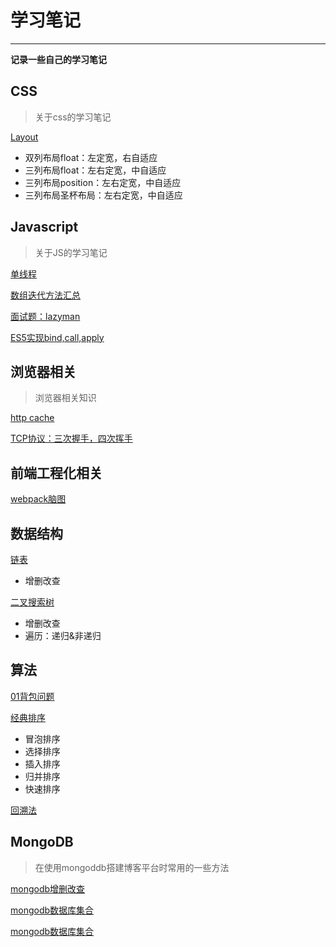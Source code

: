 # 学习笔记

---

**记录一些自己的学习笔记**

## CSS

> 关于css的学习笔记

[Layout](https://github.com/buynao/notes/blob/master/css/layout/style.css)
- 双列布局float：左定宽，右自适应
- 三列布局float：左右定宽，中自适应
- 三列布局position：左右定宽，中自适应
- 三列布局圣杯布局：左右定宽，中自适应

## Javascript

> 关于JS的学习笔记

[单线程](https://github.com/buynao/notes/blob/master/javascript/singleThreaded.md)

[数组迭代方法汇总](https://github.com/buynao/notes/blob/master/javascript/array/iteration.md)

[面试题：lazyman](https://github.com/buynao/notes/blob/master/javascript/lazyman/index.js)

[ES5实现bind,call,apply](https://github.com/buynao/notes/blob/master/javascript/bind/index.js)


## 浏览器相关

> 浏览器相关知识

[http cache](https://github.com/buynao/notes/blob/master/browser/httpCache.md)

[TCP协议：三次握手，四次挥手](https://www.processon.com/view/link/5cc6e156e4b09b16ffcd25d2)

## 前端工程化相关

[webpack脑图](http://assets.processon.com/chart_image/5cc2c012e4b06bcc138d6d6e.png?_=1556543302476)

## 数据结构

[链表](https://github.com/buynao/notes/blob/master/dataStructure/linkedList/index.js)
- 增删改查

[二叉搜索树](https://github.com/buynao/notes/blob/master/dataStructure/binarySearchTree/index.js)
- 增删改查
- 遍历：递归&非递归

## 算法

[01背包问题](https://github.com/buynao/notes/blob/master/algorithm/01knapsack/index.js)

[经典排序](https://github.com/buynao/notes/blob/master/algorithm/sort/index.js)
- 冒泡排序
- 选择排序
- 插入排序
- 归并排序
- 快速排序
 
[回溯法](https://github.com/buynao/notes/blob/master/algorithm/Backtracking/index.js)

## MongoDB

> 在使用mongoddb搭建博客平台时常用的一些方法

[mongodb增删改查](https://github.com/buynao/notes/blob/master/mongod/%E5%A2%9E%E5%88%A0%E6%94%B9%E6%9F%A5.md)

[mongodb数据库集合](https://github.com/buynao/notes/blob/master/mongod/%E6%95%B0%E6%8D%AE%E5%BA%93%E9%9B%86%E5%90%88.md)

[mongodb数据库集合](https://github.com/buynao/notes/blob/master/mongod/%E6%98%A0%E5%B0%84%2C%E9%99%90%E5%88%B6%E8%AE%B0%E5%BD%95.md)